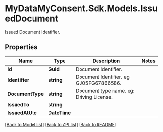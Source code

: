 # MyDataMyConsent.Sdk.Models.IssuedDocument
Issued Document Identifier.

## Properties

Name | Type | Description | Notes
------------ | ------------- | ------------- | -------------
**Id** | **Guid** | Document Identifier. | 
**Identifier** | **string** | Document Identifier. eg: GJ05FG67866586. | 
**DocumentType** | **string** | Document type name. eg: Driving License. | 
**IssuedTo** | **string** |  | 
**IssuedAtUtc** | **DateTime** |  | 

[[Back to Model list]](../README.md#documentation-for-models) [[Back to API list]](../README.md#documentation-for-api-endpoints) [[Back to README]](../README.md)

